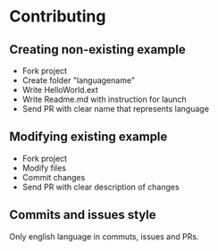 # Contributing

## Creating non-existing example

- Fork project
- Create folder "languagename"
- Write HelloWorld.ext
- Write Readme.md with instruction for launch
- Send PR with clear name that represents language

## Modifying existing example

- Fork project
- Modify files
- Commit changes
- Send PR with clear description of changes

## Commits and issues style

Only english language in commuts, issues and PRs.



